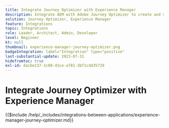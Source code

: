```yaml
---
title: Integrate Journey Optimizer with Experience Manager
description: Integrate AEM with Adobe Journey Optimizer to create and manage customer journeys.
solution: Journey Optimizer, Experience Manager
feature: Integrations
topic: Integrations
role: Leader, Architect, Admin, Developer
level: Beginner
kt: null
thumbnail: experience-manager-journey-optimizer.png
badgeIntegration: label="Integration" type="positive"
last-substantial-update: 2023-07-31
hidefromtoc: true
exl-id: dacbe137-1c08-41ce-a781-3bf1c4d35729
---
```

# Integrate Journey Optimizer with Experience Manager

{{$include /help/_includes/integrations-between-applications/experience-manager-journey-optimizer.md}}
